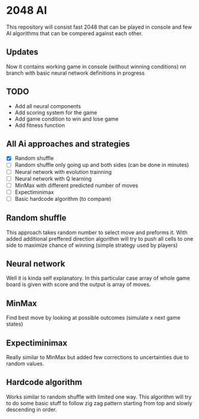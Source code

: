 # 2048 AI
This repository will consist fast 2048 that can be played in console and few AI algorithms that can be compered against each other.

## Updates

Now it contains working game in console (without winning conditions)
nn branch with basic neural network definitions in progress

## TODO

- Add all neural components
- Add scoring system for the game
- Add game condition to win and lose game
- Add fitness function

## All Ai approaches and strategies

- [x] Random shuffle
- [ ] Random shuffle only going up and both sides (can be done in minutes)
- [ ] Neural network with evolution trainning
- [ ] Neural network with Q learning
- [ ] MinMax with different predicted number of moves
- [ ] Expectiminimax
- [ ] Basic hardcode algorithm (to compare)

## Random shuffle

This approach takes random number to select move and preforms it. With added additional preffered direction algorithm will try to push all cells to one side to maximize chance of winning (simple strategy used by players)

## Neural network

Well it is kinda self explanatory. In this particular case array of whole game board is given with score and the output is array of moves.

## MinMax

Find best move by looking at possible outcomes (simulate x next game states)

## Expectiminimax

Really similar to MinMax but added few corrections to uncertainties due to random values.

## Hardcode algorithm

Works similar to random shuffle with limited one way. This algorithm will try to do some basic stuff to follow zig zag pattern starting from top and slowly descending in order.
